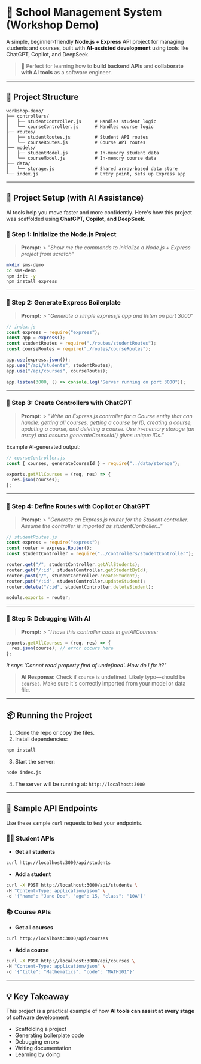 # 🏫 School Management System (Workshop Demo)

A simple, beginner-friendly **Node.js + Express** API project for managing students and courses, built with **AI-assisted development** using tools like ChatGPT, Copilot, and DeepSeek.

> 🧠 Perfect for learning how to **build backend APIs** and **collaborate with AI tools** as a software engineer.

---

## 📁 Project Structure

```
workshop-demo/
├── controllers/
│   ├── studentController.js     # Handles student logic
│   └── courseController.js      # Handles course logic
├── routes/
│   ├── studentRoutes.js         # Student API routes
│   └── courseRoutes.js          # Course API routes
├── models/
│   ├── studentModel.js          # In-memory student data
│   └── courseModel.js           # In-memory course data
├── data/
│   └── storage.js               # Shared array-based data store
└── index.js                     # Entry point, sets up Express app
```

---

## 🚀 Project Setup (with AI Assistance)

AI tools help you move faster and more confidently. Here's how this project was scaffolded using **ChatGPT, Copilot, and DeepSeek**.

### 🧱 Step 1: Initialize the Node.js Project

> **Prompt:** > _"Show me the commands to initialize a Node.js + Express project from scratch"_

```bash
mkdir sms-demo
cd sms-demo
npm init -y
npm install express
```

---

### 🧰 Step 2: Generate Express Boilerplate

> **Prompt:** > _"Generate a simple expressjs app and listen on port 3000"_

```js
// index.js
const express = require("express");
const app = express();
const studentRoutes = require("./routes/studentRoutes");
const courseRoutes = require("./routes/courseRoutes");

app.use(express.json());
app.use("/api/students", studentRoutes);
app.use("/api/courses", courseRoutes);

app.listen(3000, () => console.log("Server running on port 3000"));
```

---

### 🧠 Step 3: Create Controllers with ChatGPT

> **Prompt:** > _"Write an Express.js controller for a Course entity that can handle: getting all courses, getting a course by ID, creating a course, updating a course, and deleting a course. Use in-memory storage (an array) and assume generateCourseId() gives unique IDs."_

Example AI-generated output:

```js
// courseController.js
const { courses, generateCourseId } = require("../data/storage");

exports.getAllCourses = (req, res) => {
  res.json(courses);
};
```

---

### 🔁 Step 4: Define Routes with Copilot or ChatGPT

> **Prompt:** > _"Generate an Express.js router for the Student controller. Assume the controller is imported as studentController..."_

```js
// studentRoutes.js
const express = require("express");
const router = express.Router();
const studentController = require("../controllers/studentController");

router.get("/", studentController.getAllStudents);
router.get("/:id", studentController.getStudentById);
router.post("/", studentController.createStudent);
router.put("/:id", studentController.updateStudent);
router.delete("/:id", studentController.deleteStudent);

module.exports = router;
```

---

### 🐛 Step 5: Debugging With AI

> **Prompt:** > _"I have this controller code in getAllCourses:_

```js
exports.getAllCourses = (req, res) => {
  res.json(course); // error occurs here
};
```

_It says 'Cannot read property find of undefined'. How do I fix it?"_

> **AI Response:**
> Check if `course` is undefined. Likely typo—should be `courses`. Make sure it's correctly imported from your model or data file.

---

## 📦 Running the Project

1. Clone the repo or copy the files.
2. Install dependencies:

```bash
npm install
```

3. Start the server:

```bash
node index.js
```

4. The server will be running at: `http://localhost:3000`

---

## 🧪 Sample API Endpoints

Use these sample `curl` requests to test your endpoints.

### 👩‍🎓 Student APIs

- **Get all students**

```bash
curl http://localhost:3000/api/students
```

- **Add a student**

```bash
curl -X POST http://localhost:3000/api/students \
-H "Content-Type: application/json" \
-d '{"name": "Jane Doe", "age": 15, "class": "10A"}'
```

### 📚 Course APIs

- **Get all courses**

```bash
curl http://localhost:3000/api/courses
```

- **Add a course**

```bash
curl -X POST http://localhost:3000/api/courses \
-H "Content-Type: application/json" \
-d '{"title": "Mathematics", "code": "MATH101"}'
```

---

## 💡 Key Takeaway

This project is a practical example of how **AI tools can assist at every stage** of software development:

- Scaffolding a project
- Generating boilerplate code
- Debugging errors
- Writing documentation
- Learning by doing
